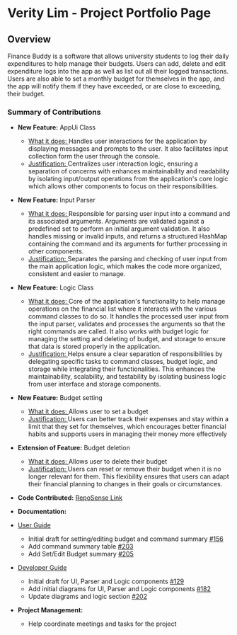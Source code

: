 # Verity Lim - Project Portfolio Page

## Overview
Finance Buddy is a software that allows university students to log their daily expenditures to help manage their
budgets. Users can add, delete and edit expenditure logs into the app as well as list out all their logged
transactions. Users are also able to set a monthly budget for themselves in the app, and the app will notify them if
they have exceeded, or are close to exceeding, their budget.

### Summary of Contributions

- **New Feature:** AppUi Class
    - <ins> What it does: </ins> Handles user interactions for the application by displaying messages and prompts to the user. 
      It also facilitates input collection form the user through the console.
    - <ins> Justification: </ins> Centralizes user interaction logic, ensuring a separation of concerns with enhances maintainability
      and readability by isolating input/output operations from the application's core logic which allows other components to focus 
      on their responsibilities.

    
- **New Feature:** Input Parser
    - <ins> What it does: </ins> Responsible for parsing user input into a command and its associated arguments. Arguments 
    are validated against a predefined set to perform an initial argument validation. It also handles missing or invalid 
    inputs, and returns a structured HashMap containing the command and its arguments for further processing in other components. 
    - <ins> Justification: </ins> Separates the parsing and checking of user input from the main application logic, which makes 
      the code more organized, consistent and easier to manage.

    
- **New Feature:** Logic Class
    - <ins> What it does: </ins> Core of the application's functionality to help manage operations on the financial list where 
      it interacts with the various command classes to do so. It handles the processed user input from the input parser, validates 
      and processes the arguments so that the right commands are called. It also works with budget logic for managing the setting 
      and deleting of budget, and storage to ensure that data is stored properly in the application.
    - <ins> Justification: </ins> Helps ensure a clear separation of responsibilities by delegating specific tasks to command 
      classes, budget logic, and storage while integrating their functionalities. This enhances the maintainability, scalability, and
      testability by isolating business logic from user interface and storage components.

    
- **New Feature:** Budget setting
    - <ins> What it does: </ins> Allows user to set a budget
    - <ins> Justification: </ins> Users can better track their expenses and stay within a limit that they set for themselves, 
      which encourages better financial habits and supports users in managing their money more effectively
    
    
- **Extension of Feature:** Budget deletion
    - <ins> What it does: </ins> Allows user to delete their budget
    - <ins> Justification: </ins> Users can reset or remove their budget when it is no longer relevant for them. This flexibility 
      ensures that users can adapt their financial planning to changes in their goals or circumstances.
        
    
- **Code Contributed:** [RepoSense Link](https://nus-cs2113-ay2425s1.github.io/tp-dashboard/?search=kestryix&sort=groupTitle&sortWithin=title&timeframe=commit&mergegroup=&groupSelect=groupByRepos&breakdown=true&checkedFileTypes=docs~functional-code~test-code~other)

- **Documentation:** 
- <ins>User Guide</ins>
  - Initial draft for setting/editing budget and command summary [#156](https://github.com/AY2425S1-CS2113-W14-3/tp/pull/156)
  - Add command summary table [#203](https://github.com/AY2425S1-CS2113-W14-3/tp/pull/203)
  - Add Set/Edit Budget summary [#205](https://github.com/AY2425S1-CS2113-W14-3/tp/pull/205)
- <ins>Developer Guide</ins>
  - Initial draft for UI, Parser and Logic components [#129](https://github.com/AY2425S1-CS2113-W14-3/tp/pull/129)
  - Add initial diagrams for UI, Parser and Logic components [#182](https://github.com/AY2425S1-CS2113-W14-3/tp/pull/182)
  - Update diagrams and logic section [#202](https://github.com/AY2425S1-CS2113-W14-3/tp/pull/202)
  
- **Project Management:**
  - Help coordinate meetings and tasks for the project